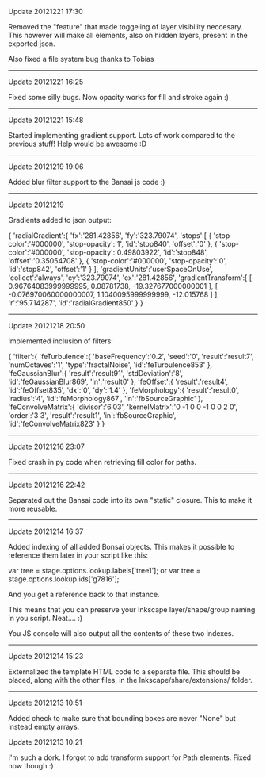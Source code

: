 Update 20121221 17:30


Removed the "feature" that made toggeling of layer visibility neccesary. This however will
make all elements, also on hidden layers, present in the exported json.

Also fixed a file system bug thanks to Tobias

--------------------------------------------------------------------------------------------------

Update 20121221 16:25

Fixed some silly bugs. Now opacity works for fill and stroke again :)

--------------------------------------------------------------------------------------------------

Update 20121221 15:48

Started implementing gradient support. Lots of work compared to the previous stuff!
Help would be awesome :D

--------------------------------------------------------------------------------------------------

Update 20121219 19:06

Added blur filter support to the Bansai js code :)

--------------------------------------------------------------------------------------------------

Update 20121219

Gradients added to json output:

{
   'radialGradient':{
      'fx':'281.42856',
      'fy':'323.79074',
      'stops':[
         {
            'stop-color':'#000000',
            'stop-opacity':'1',
            'id':'stop840',
            'offset':'0'
         },
         {
            'stop-color':'#000000',
            'stop-opacity':'0.49803922',
            'id':'stop848',
            'offset':'0.35054708'
         },
         {
            'stop-color':'#000000',
            'stop-opacity':'0',
            'id':'stop842',
            'offset':'1'
         }
      ],
      'gradientUnits':'userSpaceOnUse',
      'collect':'always',
      'cy':'323.79074',
      'cx':'281.42856',
      'gradientTransform':[
         [
            0.96764083999999995,
            0.08781738,
            -19.327677000000001
         ],
         [
            -0.076970060000000007,
            1.1040095999999999,
            -12.015768
         ]
      ],
      'r':'95.714287',
      'id':'radialGradient850'
   }
}

--------------------------------------------------------------------------------------------------

Update 20121218 20:50

Implemented inclusion of filters:

{
   'filter':{
      'feTurbulence':{
         'baseFrequency':'0.2',
         'seed':'0',
         'result':'result7',
         'numOctaves':'1',
         'type':'fractalNoise',
         'id':'feTurbulence853'
      },
      'feGaussianBlur':{
         'result':'result91',
         'stdDeviation':'8',
         'id':'feGaussianBlur869',
         'in':'result0'
      },
      'feOffset':{
         'result':'result4',
         'id':'feOffset835',
         'dx':'0',
         'dy':'1.4'
      },
      'feMorphology':{
         'result':'result0',
         'radius':'4',
         'id':'feMorphology867',
         'in':'fbSourceGraphic'
      },
      'feConvolveMatrix':{
         'divisor':'6.03',
         'kernelMatrix':'0 -1 0 0 -1 0 0 2 0',
         'order':'3 3',
         'result':'result1',
         'in':'fbSourceGraphic',
         'id':'feConvolveMatrix823'
      }
   }

--------------------------------------------------------------------------------------------------

Update 20121216 23:07

Fixed crash in py code when retrieving fill color for paths.

--------------------------------------------------------------------------------------------------

Update 20121216 22:42

Separated out the Bansai code into its own "static" closure. This to make it more reusable.

--------------------------------------------------------------------------------------------------

Update 20121214 16:37

Added indexing of all added Bonsai objects. This makes it possible to reference them later in
your script like this:

var tree = stage.options.lookup.labels['tree1'];
or
var tree = stage.options.lookup.ids['g7816'];

And you get a reference back to that instance.

This means that you can preserve your Inkscape layer/shape/group naming in you script. Neat.... :) 

You JS console will also output all the contents of these two indexes.


--------------------------------------------------------------------------------------------------

Update 20121214 15:23

Externalized the template HTML code to a separate file. This should be placed, along with the
other files, in the Inkscape/share/extensions/ folder.

--------------------------------------------------------------------------------------------------

Update 20121213 10:51

Added check to make sure that bounding boxes are never "None" but instead empty arrays.

Update 20121213 10:21

I'm such a dork.  I forgot to add transform support for Path elements. 
Fixed now though :)
